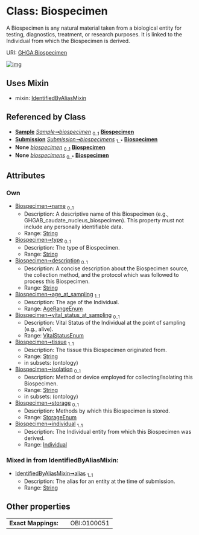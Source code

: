 
# Class: Biospecimen


A Biospecimen is any natural material taken from a biological entity for testing, diagnostics, treatment, or research purposes.  It is linked to the Individual from which the Biospecimen is derived.

URI: [GHGA:Biospecimen](https://w3id.org/GHGA/Biospecimen)


[![img](https://yuml.me/diagram/nofunky;dir:TB/class/[Submission],[Sample],[Individual],[IdentifiedByAliasMixin],[Individual]<individual%201..1-%20[Biospecimen&#124;name:string%20%3F;type:string%20%3F;description:string%20%3F;age_at_sampling:AgeRangeEnum;vital_status_at_sampling:VitalStatusEnum%20%3F;tissue:string;isolation:string%20%3F;storage:StorageEnum%20%3F;alias:string],[Sample]-%20biospecimen%200..1>[Biospecimen],[Submission]++-%20biospecimens%201..*>[Biospecimen],[Sample]-%20biospecimen(i)%200..1>[Biospecimen],[Submission]-%20biospecimens(i)%200..*>[Biospecimen],[Biospecimen]uses%20-.->[IdentifiedByAliasMixin])](https://yuml.me/diagram/nofunky;dir:TB/class/[Submission],[Sample],[Individual],[IdentifiedByAliasMixin],[Individual]<individual%201..1-%20[Biospecimen&#124;name:string%20%3F;type:string%20%3F;description:string%20%3F;age_at_sampling:AgeRangeEnum;vital_status_at_sampling:VitalStatusEnum%20%3F;tissue:string;isolation:string%20%3F;storage:StorageEnum%20%3F;alias:string],[Sample]-%20biospecimen%200..1>[Biospecimen],[Submission]++-%20biospecimens%201..*>[Biospecimen],[Sample]-%20biospecimen(i)%200..1>[Biospecimen],[Submission]-%20biospecimens(i)%200..*>[Biospecimen],[Biospecimen]uses%20-.->[IdentifiedByAliasMixin])

## Uses Mixin

 *  mixin: [IdentifiedByAliasMixin](IdentifiedByAliasMixin.md)

## Referenced by Class

 *  **[Sample](Sample.md)** *[Sample➞biospecimen](Sample_biospecimen.md)*  <sub>0..1</sub>  **[Biospecimen](Biospecimen.md)**
 *  **[Submission](Submission.md)** *[Submission➞biospecimens](Submission_biospecimens.md)*  <sub>1..\*</sub>  **[Biospecimen](Biospecimen.md)**
 *  **None** *[biospecimen](biospecimen.md)*  <sub>0..1</sub>  **[Biospecimen](Biospecimen.md)**
 *  **None** *[biospecimens](biospecimens.md)*  <sub>0..\*</sub>  **[Biospecimen](Biospecimen.md)**

## Attributes


### Own

 * [Biospecimen➞name](Biospecimen_name.md)  <sub>0..1</sub>
     * Description: A descriptive name of this Biospecimen (e.g., GHGAB_caudate_nucleus_biospecimen). This property must not include any personally identifiable data.
     * Range: [String](types/String.md)
 * [Biospecimen➞type](Biospecimen_type.md)  <sub>0..1</sub>
     * Description: The type of Biospecimen.
     * Range: [String](types/String.md)
 * [Biospecimen➞description](Biospecimen_description.md)  <sub>0..1</sub>
     * Description: A concise description about the Biospecimen source, the collection method, and the protocol which was followed to process this Biospecimen.
     * Range: [String](types/String.md)
 * [Biospecimen➞age_at_sampling](Biospecimen_age_at_sampling.md)  <sub>1..1</sub>
     * Description: The age of the Individual.
     * Range: [AgeRangeEnum](AgeRangeEnum.md)
 * [Biospecimen➞vital_status_at_sampling](Biospecimen_vital_status_at_sampling.md)  <sub>0..1</sub>
     * Description: Vital Status of the Individual at the point of sampling (e.g., alive).
     * Range: [VitalStatusEnum](VitalStatusEnum.md)
 * [Biospecimen➞tissue](Biospecimen_tissue.md)  <sub>1..1</sub>
     * Description: The tissue this Biospecimen originated from.
     * Range: [String](types/String.md)
     * in subsets: (ontology)
 * [Biospecimen➞isolation](Biospecimen_isolation.md)  <sub>0..1</sub>
     * Description: Method or device employed for collecting/isolating this Biospecimen.
     * Range: [String](types/String.md)
     * in subsets: (ontology)
 * [Biospecimen➞storage](Biospecimen_storage.md)  <sub>0..1</sub>
     * Description: Methods by which this Biospecimen is stored.
     * Range: [StorageEnum](StorageEnum.md)
 * [Biospecimen➞individual](Biospecimen_individual.md)  <sub>1..1</sub>
     * Description: The Individual entity from which this Biospecimen was derived.
     * Range: [Individual](Individual.md)

### Mixed in from IdentifiedByAliasMixin:

 * [IdentifiedByAliasMixin➞alias](IdentifiedByAliasMixin_alias.md)  <sub>1..1</sub>
     * Description: The alias for an entity at the time of submission.
     * Range: [String](types/String.md)

## Other properties

|  |  |  |
| --- | --- | --- |
| **Exact Mappings:** | | OBI:0100051 |

